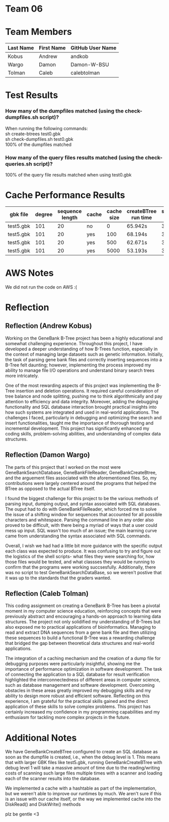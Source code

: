 # Team 06

# Team Members

Last Name       | First Name      | GitHub User Name
--------------- | --------------- | --------------------
Kobus           | Andrew          | andkob
Wargo           | Damon           | Damon-W-BSU
Tolman          | Caleb           | calebtolman

# Test Results
### How many of the dumpfiles matched (using the check-dumpfiles.sh script)?

When running the following commands: \
sh create-btrees test0.gbk \
sh check-dumpfiles.sh test0.gbk \
100% of the dumpfiles matched

### How many of the query files results matched (using the check-queries.sh script)?

100% of the query file results matched when using test0.gbk

# Cache Performance Results
| gbk file | degree | sequence length | cache | cache size | createBTree run time | searchBTree run time |
| -------- | ------ | --------------- | ----- | ---------- | -------------------- | -------------------- |
| test5.gbk|  101   |     20          |  no   |    0       |         65.942s          |        312ms        |
| test5.gbk|  101   |     20          |  yes  |    100     |         68.194s          |        308ms       |
| test5.gbk|  101   |     20          |  yes  |    500     |         62.671s          |        306ms        |
| test5.gbk|  101   |     20          |  yes  |    5000    |         53.193s          |        316ms         |

# AWS Notes
We did not run the code on AWS :(

# Reflection


## Reflection (Andrew Kobus)
Working on the GeneBank B-Tree project has been a highly educational and somewhat challenging experience. Throughout this project, I have developed a deeper understanding of how B-Trees function, especially in the context of managing large datasets such as genetic information. Initially, the task of parsing gene bank files and correctly inserting sequences into a B-Tree felt daunting; however, implementing the process improved my ability to manage file I/O operations and understand binary search trees more intricately.

One of the most rewarding aspects of this project was implementing the B-Tree insertion and deletion operations. It required careful consideration of tree balance and node splitting, pushing me to think algorithmically and pay attention to efficiency and data integrity. Moreover, adding the debugging functionality and SQL database interaction brought practical insights into how such systems are integrated and used in real-world applications. The challenges I faced, particularly in debugging and optimizing the search and insert functionalities, taught me the importance of thorough testing and incremental development. This project has significantly enhanced my coding skills, problem-solving abilities, and understanding of complex data structures.

## Reflection (Damon Wargo)
The parts of this project that I worked on the most were GeneBankSearchDatabase, GeneBankFileReader, GeneBankCreateBtree, and the arguement files associated with the aforementioned files. So, my contributions were largely centered around the programs that helped the BTree as opposed to the actual BTree itself. 

I found the biggest challenge for this project to be the various methods of parsing input, dumping output, and syntax associated with SQL databases. The ouput had to do with GeneBankFileReader, which forced me to solve the issue of a shifting window for sequences that accounted for all possible characters and whitespace. Parsing the command line in any order also proved to be difficult, with there being a myriad of ways that a user could mess up input. SQL wasn't too much of an issue; the main learning curve came from understanding the syntax associated with SQL commands.

Overall, I wish we had had a little bit more guidance with the specific output each class was expected to produce. It was confusing to try and figure out the logistics of the shell scripts- what files they were searching for, how those files would be tested, and what classses they would be running to confirm that the programs were working succsesfully. Additionally, there was no script to test GeneBankSearchDataBase, so we weren't postive that it was up to the standards that the graders wanted. 

## Reflection (Caleb Tolman)
This coding assignment on creating a GeneBank B-Tree has been a pivotal moment in my computer science education, reinforcing concepts that were previously abstract and encouraging a hands-on approach to learning data structures. The project not only solidified my understanding of B-Trees but also exposed me to practical applications of bioinformatics. Managing to read and extract DNA sequences from a gene bank file and then utilizing these sequences to build a functional B-Tree was a rewarding challenge that bridged the gap between theoretical data structures and real-world applications.

The integration of a caching mechanism and the creation of a dump file for debugging purposes were particularly insightful, showing me the importance of performance optimization in software development. The task of connecting the application to a SQL database for result verification highlighted the interconnectedness of different areas in computer science, such as database management and software development. Overcoming obstacles in these areas greatly improved my debugging skills and my ability to design more robust and efficient software. Reflecting on this experience, I am grateful for the practical skills gained and the direct application of these skills to solve complex problems. This project has certainly increased my confidence in my programming capabilities and my enthusiasm for tackling more complex projects in the future.

# Additional Notes

We have GeneBankCreateBTree configured to create an SQL database as soon as the dumpfile is created, i.e., when the debug level is 1. This means that with larger GBK files like test5.gbk, running GeneBankCreateBTree with debug level 1 will take a massive amount of time due to the reading/writing costs of scanning such large files multiple times with a scanner and loading each of the scanner results into the database.  

We implemented a cache with a hashtable as part of the implementation, but we weren't able to improve our runtimes by much. We aren't sure if this is an issue with our cache itself, or the way we implemented cache into the DiskRead() and DiskWrite() methods

plz be gentle <3